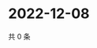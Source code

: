 # 2022-12-08

共 0 条

<!-- BEGIN WEIBO -->
<!-- 最后更新时间 Thu Dec 08 2022 22:13:00 GMT+0800 (China Standard Time) -->

<!-- END WEIBO -->
